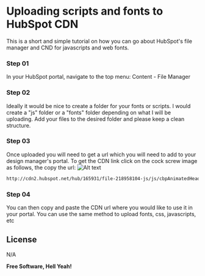 # Uploading scripts and fonts to HubSpot CDN 

This is a short and simple tutorial on how you can go about HubSpot's file manager and CND for javascripts and web fonts. 

### Step 01
In your HubSpot portal, navigate to the top menu: Content - File Manager

### Step 02
Ideally it would be nice to create a folder for your fonts or scripts. I would create a "js" folder or a "fonts" folder depending on what I will be uploading. Add your files to the desired folder and please keep a clean structure. 

### Step 03
Once uploaded you will need to get a url which you will need to add to your design manager's portal. To get the CDN link click on the cock screw image as follows, the copy the url: 
![Alt text](/images/cdn_get_url.png "Getting url")
```html
http://cdn2.hubspot.net/hub/165931/file-218958104-js/js/cbpAnimatedHeader.min.js
```

### Step 04
You can then copy and paste the CDN url where you would like to use it in your portal. You can use the same method to upload fonts, css, javascripts, etc


License
----

N/A


**Free Software, Hell Yeah!**

